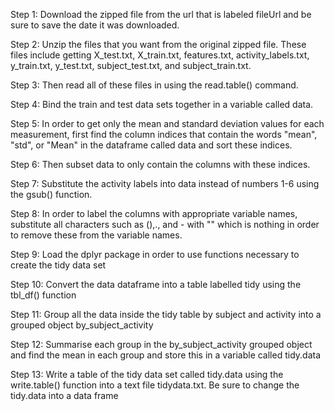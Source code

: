 Step 1: Download the zipped file from the url that is labeled fileUrl and be sure to save the date it was downloaded.

Step 2: Unzip the files that you want from the original zipped file. These files include getting X_test.txt, X_train.txt, features.txt, activity_labels.txt, y_train.txt, y_test.txt, subject_test.txt, and subject_train.txt.

Step 3: Then read all of these files in using the read.table() command.

Step 4: Bind the train and test data sets together in a variable called data.

Step 5: In order to get only the mean and standard deviation values for each measurement, first find the column indices that contain the words "mean", "std", or "Mean" in the dataframe called data and sort these indices.

Step 6: Then subset data to only contain the columns with these indices.

Step 7: Substitute the activity labels into data instead of numbers 1-6 using the gsub() function.

Step 8: In order to label the columns with appropriate variable names, substitute all characters such as (),., and - with "" which is nothing in order to remove these from the variable names.

Step 9: Load the dplyr package in order to use functions necessary to create the tidy data set

Step 10: Convert the data dataframe into a table labelled tidy using the tbl_df() function

Step 11: Group all the data inside the tidy table by subject and activity into a grouped object by_subject_activity

Step 12: Summarise each group in the by_subject_activity grouped object and find the mean in each group and store this in a variable called tidy.data

Step 13: Write a table of the tidy data set called tidy.data using the write.table() function into a text file tidydata.txt. Be sure to change the tidy.data into a data frame
